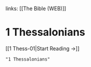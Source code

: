 links: [[The Bible (WEB)]]
# 1 Thessalonians

[[1 Thess-01|Start Reading →]]

```query 2021-09-27 15:55
"1 Thessalonians"
```